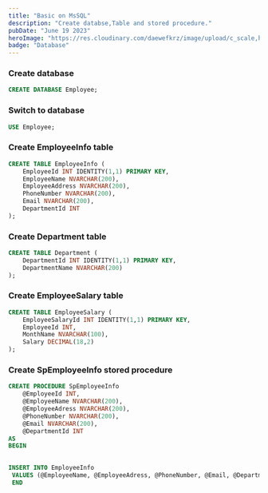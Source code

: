 ```yaml
---
title: "Basic on MsSQL"
description: "Create databse,Table and stored procedure."
pubDate: "June 19 2023"
heroImage: "https://res.cloudinary.com/daewefkrz/image/upload/c_scale,h_225/v1687189997/mssql_gfcdzl.png"
badge: "Database"
---
```

### Create database
```sql
CREATE DATABASE Employee;
```
### Switch to database
```sql
USE Employee;
```
### Create EmployeeInfo table
```sql
CREATE TABLE EmployeeInfo (
    EmployeeId INT IDENTITY(1,1) PRIMARY KEY,
    EmployeeName NVARCHAR(200),
    EmployeeAddress NVARCHAR(200), 
    PhoneNumber NVARCHAR(200), 
    Email NVARCHAR(200),
    DepartmentId INT
);
```
### Create Department table
```sql
CREATE TABLE Department (
    DepartmentId INT IDENTITY(1,1) PRIMARY KEY,
    DepartmentName NVARCHAR(200)
);
```

### Create EmployeeSalary table
```sql
CREATE TABLE EmployeeSalary (
    EmployeeSalaryId INT IDENTITY(1,1) PRIMARY KEY,
    EmployeeId INT,
    MonthName NVARCHAR(100), 
    Salary DECIMAL(18,2)
);
```

### Create SpEmployeeInfo stored procedure
```sql
CREATE PROCEDURE SpEmployeeInfo
    @EmployeeId INT,
    @EmployeeName NVARCHAR(200),
    @EmployeeAdress NVARCHAR(200),
    @PhoneNumber NVARCHAR(200),
    @Email NVARCHAR(200),
    @DepartmentId INT
AS
BEGIN 
   

INSERT INTO EmployeeInfo
 VALUES (@EmployeeName, @EmployeeAdress, @PhoneNumber, @Email, @DepartmentId);
 END
```
